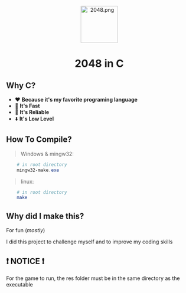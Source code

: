 <p align=center>
    <img src="https://www.2048tile.co/og_image.png" alt="2048.png" height="100">
    <h1 align=center>2048 in C</h1>
</p>

## Why C?

- ❤️ **Because it's my favorite programing language**
- 🚀 **It's Fast**
- 💎 **It's Reliable**
- ⬇️ **It's Low Level**

## How To Compile?

> Windows & mingw32:

```powershell
    # in root directory
    mingw32-make.exe
```

> linux:

```bash
    # in root directory
    make
```

## Why did I make this?

For fun (_mostly_)

I did this project to challenge myself and to improve my coding skills

## ❗ NOTICE ❗

For the game to run, the res folder must be in the same directory as the executable

